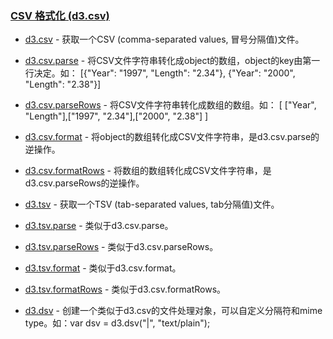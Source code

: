### [](https://github.com/mbostock/d3/wiki/Api%E5%8F%82%E8%80%83#csv-%E6%A0%BC%E5%BC%8F%E5%8C%96-d3csv)[CSV 格式化 (d3.csv)](https://github.com/mbostock/d3/wiki/CSV)

*   [d3.csv](https://github.com/mbostock/d3/wiki/CSV#wiki-csv)&nbsp;- 获取一个CSV (comma-separated values, 冒号分隔值)文件。

*   [d3.csv.parse](https://github.com/mbostock/d3/wiki/CSV#wiki-parse)&nbsp;- 将CSV文件字符串转化成object的数组，object的key由第一行决定。如： [{"Year": "1997", "Length": "2.34"}, {"Year": "2000", "Length": "2.38"}]

*   [d3.csv.parseRows](https://github.com/mbostock/d3/wiki/CSV#wiki-parseRows)&nbsp;- 将CSV文件字符串转化成数组的数组。如： [ ["Year", "Length"],["1997", "2.34"],["2000", "2.38"] ]

*   [d3.csv.format](https://github.com/mbostock/d3/wiki/CSV#wiki-format)&nbsp;- 将object的数组转化成CSV文件字符串，是d3.csv.parse的逆操作。

*   [d3.csv.formatRows](https://github.com/mbostock/d3/wiki/CSV#wiki-formatRows)&nbsp;- 将数组的数组转化成CSV文件字符串，是d3.csv.parseRows的逆操作。

*   [d3.tsv](https://github.com/mbostock/d3/wiki/CSV#wiki-tsv)&nbsp;- 获取一个TSV (tab-separated values, tab分隔值)文件。

*   [d3.tsv.parse](https://github.com/mbostock/d3/wiki/CSV#wiki-tsv_parse)&nbsp;- 类似于d3.csv.parse。

*   [d3.tsv.parseRows](https://github.com/mbostock/d3/wiki/CSV#wiki-tsv_parseRows)&nbsp;- 类似于d3.csv.parseRows。

*   [d3.tsv.format](https://github.com/mbostock/d3/wiki/CSV#wiki-tsv_format)&nbsp;- 类似于d3.csv.format。

*   [d3.tsv.formatRows](https://github.com/mbostock/d3/wiki/CSV#wiki-tsv_formatRows)&nbsp;- 类似于d3.csv.formatRows。

*   [d3.dsv](https://github.com/mbostock/d3/wiki/CSV#wiki-dsv)&nbsp;- 创建一个类似于d3.csv的文件处理对象，可以自定义分隔符和mime type。如：var dsv = d3.dsv("|", "text/plain");